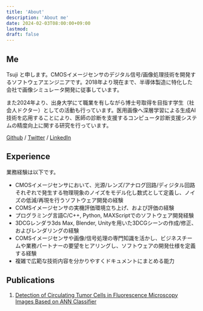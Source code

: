 ```yaml
---
title: 'About'
description: 'About me'
date: 2024-02-03T08:00:00+09:00
lastmod: 
draft: false
---
```


## Me

Tsuji と申します。CMOSイメージセンサのデジタル信号/画像処理技術を開発するソフトウェアエンジニアです。2018年より現在まで、半導体製造に特化した会社で画像シミュレータ開発に従事しています。

また2024年より、出身大学にて職業を有しながら博士号取得を目指す学生（社会人ドクター）としての活動も行っています。医用画像へ深層学習による生成AI技術を応用することにより、医師の診断を支援するコンピュータ診断支援システムの精度向上に関する研究を行っています。

[Github](https://github.com/kktsuji) / [Twitter](https://twitter.com/kktsujix) / [LinkedIn](https://www.linkedin.com/in/kktsuji/)

## Experience

業務経験は以下です。

* CMOSイメージセンサにおいて、光源/レンズ/アナログ回路/ディジタル回路それぞれで発生する物理現象のノイズをモデル化し数式として定義し、ノイズの低減/再現を行うソフトウェア開発の経験
* COMSイメージセンサの実機評価環境立ち上げ、および評価の経験
* プログラミング言語C/C++, Python, MAXScriptでのソフトウェア開発経験
* 3DCGレンダラ3ds Max, Blender, Unityを用いた3DCGシーンの作成/修正、およびレンダリングの経験
* COMSイメージセンサや画像/信号処理の専門知識を活かし、ビジネスチームや業務パートナーの要望をヒアリングし、ソフトウェアの開発仕様を定義する経験
* 複雑で広範な技術内容を分かりやすくドキュメントにまとめる能力

## Publications

1. [Detection of Circulating Tumor Cells in Fluorescence Microscopy Images Based on ANN Classifier](https://link.springer.com/article/10.1007/s11036-018-1121-0)

